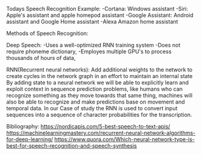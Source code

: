 Todays Speech Recognition Example:
-Cortana: Windows assistant
-Siri:    Apple's assistant and apple homepod assistant
-Google Assistant: Android assistant and Google Home assistant
-Alexa    Amazon home assistant


Methods of Speech Recognition:
  
  
  Deep Speech:
-Uses a well-optimized RNN training system
-Does not require phoneme dictionary,
-Employes multiple GPU's to process thousands of hours of data,
  


RNN(Recurrent neural networks):
Add additional weights to the network to create cycles in the network graph in an effort to maintain an internal state
By adding state to a neural network we will be able to explicitly learn and exploit context in sequence prediction problems,
like humans who can recognize something as they move towards that same thing, machines will also be able to recognize and make predictions base on movement and temporal data. 
In our Case of study the RNN is used to convert input sequences into a sequence of character probabilities for the transcription.

Bibliography:
https://nordicapis.com/5-best-speech-to-text-apis/
https://machinelearningmastery.com/recurrent-neural-network-algorithms-for-deep-learning/
https://www.quora.com/Which-neural-network-type-is-best-for-speech-recognition-and-speech-synthesis

